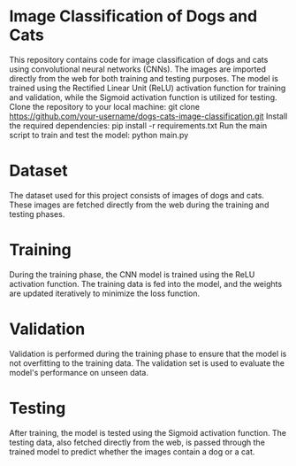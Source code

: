 # Image Classification of Dogs and Cats
This repository contains code for image classification of dogs and cats using convolutional neural networks (CNNs).
The images are imported directly from the web for both training and testing purposes.
The model is trained using the Rectified Linear Unit (ReLU) activation function for training and validation, while the Sigmoid activation function is utilized for testing.
Clone the repository to your local machine:  git clone https://github.com/your-username/dogs-cats-image-classification.git
Install the required dependencies:  pip install -r requirements.txt
Run the main script to train and test the model:   python main.py

# Dataset
The dataset used for this project consists of images of dogs and cats. 
These images are fetched directly from the web during the training and testing phases.

# Training
During the training phase, the CNN model is trained using the ReLU activation function. 
The training data is fed into the model, and the weights are updated iteratively to minimize the loss function.

# Validation
Validation is performed during the training phase to ensure that the model is not overfitting to the training data. 
The validation set is used to evaluate the model's performance on unseen data.

# Testing
After training, the model is tested using the Sigmoid activation function.
The testing data, also fetched directly from the web, is passed through the trained model to predict whether the images contain a dog or a cat.

